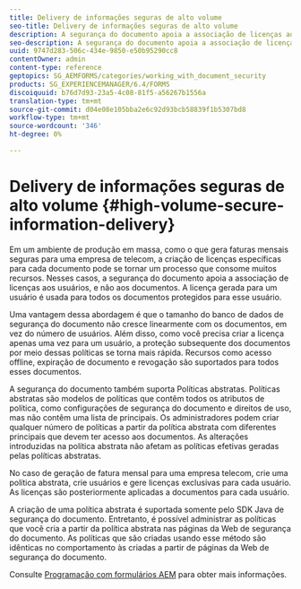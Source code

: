 ```yaml
---
title: Delivery de informações seguras de alto volume
seo-title: Delivery de informações seguras de alto volume
description: A segurança do documento apoia a associação de licenças aos usuários, e não aos documentos em ambientes de produção em massa.
seo-description: A segurança do documento apoia a associação de licenças aos usuários, e não aos documentos em ambientes de produção em massa.
uuid: 9747d283-506c-434e-9850-e50b95290cc8
contentOwner: admin
content-type: reference
geptopics: SG_AEMFORMS/categories/working_with_document_security
products: SG_EXPERIENCEMANAGER/6.4/FORMS
discoiquuid: b76d7d93-23a5-4c08-81f5-a56267b1556a
translation-type: tm+mt
source-git-commit: d04e08e105bba2e6c92d93bcb58839f1b5307bd8
workflow-type: tm+mt
source-wordcount: '346'
ht-degree: 0%

---
```



# Delivery de informações seguras de alto volume {#high-volume-secure-information-delivery}

Em um ambiente de produção em massa, como o que gera faturas mensais seguras para uma empresa de telecom, a criação de licenças específicas para cada documento pode se tornar um processo que consome muitos recursos. Nesses casos, a segurança do documento apoia a associação de licenças aos usuários, e não aos documentos. A licença gerada para um usuário é usada para todos os documentos protegidos para esse usuário.

Uma vantagem dessa abordagem é que o tamanho do banco de dados de segurança do documento não cresce linearmente com os documentos, em vez do número de usuários. Além disso, como você precisa criar a licença apenas uma vez para um usuário, a proteção subsequente dos documentos por meio dessas políticas se torna mais rápida. Recursos como acesso offline, expiração de documento e revogação são suportados para todos esses documentos.

A segurança do documento também suporta Políticas abstratas. Políticas abstratas são modelos de políticas que contêm todos os atributos de política, como configurações de segurança do documento e direitos de uso, mas não contêm uma lista de principais. Os administradores podem criar qualquer número de políticas a partir da política abstrata com diferentes principais que devem ter acesso aos documentos. As alterações introduzidas na política abstrata não afetam as políticas efetivas geradas pelas políticas abstratas.

No caso de geração de fatura mensal para uma empresa telecom, crie uma política abstrata, crie usuários e gere licenças exclusivas para cada usuário. As licenças são posteriormente aplicadas a documentos para cada usuário.

A criação de uma política abstrata é suportada somente pelo SDK Java de segurança do documento. Entretanto, é possível administrar as políticas que você cria a partir da política abstrata nas páginas da Web de segurança do documento. As políticas que são criadas usando esse método são idênticas no comportamento às criadas a partir de páginas da Web de segurança do documento.

Consulte [Programação com formulários AEM](https://www.adobe.com/go/learn_aemforms_programming_63) para obter mais informações.
